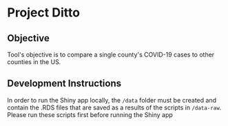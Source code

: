 # Project Ditto

## Objective
Tool's objective is to compare a single county's COVID-19 cases to other counties in the US.

## Development Instructions
In order to run the Shiny app locally, the `/data` folder must be created and contain the .RDS files that are saved as a results of the scripts in `/data-raw`. Please run these scripts first before running the Shiny app
